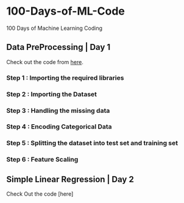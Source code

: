 # 100-Days-of-ML-Code
100 Days of Machine Learning Coding

## Data PreProcessing | Day 1
Check out the code from [here](https://github.com/omagrawal1111/100-Days-of-ML-Code/blob/main/Day_1_DataPreprocessing.md).
### Step 1 : Importing the required libraries
### Step 2 : Importing the Dataset
### Step 3 : Handling the missing data
### Step 4 : Encoding Categorical Data
### Step 5 : Splitting the dataset into test set and training set
### Step 6 : Feature Scaling

## Simple Linear Regression | Day 2
Check Out the code [here]
